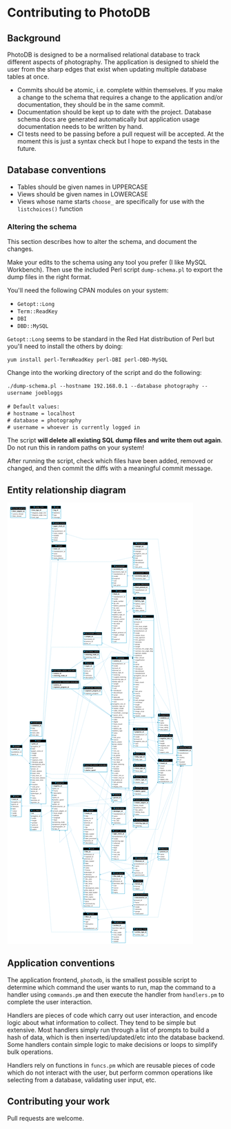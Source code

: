 # Contributing to PhotoDB

## Background

PhotoDB is designed to be a normalised relational database to track different aspects of photography.
The application is designed to shield the user from the sharp edges that exist when updating
multiple database tables at once.

* Commits should be atomic, i.e. complete within themselves. If you make a change to the schema that requires a change to the application and/or documentation, they should be in the same commit.
* Documentation should be kept up to date with the project. Database schema docs are generated automatically but application usage documentation needs to be written by hand.
* CI tests need to be passing before a pull request will be accepted. At the moment this is just a syntax check but I hope to expand the tests in the future.

## Database conventions

* Tables should be given names in UPPERCASE
* Views should be given names in LOWERCASE
* Views whose name starts `choose_` are specifically for use with the `listchoices()` function

### Altering the schema

This section describes how to alter the schema, and document the changes.

Make your edits to the schema using any tool you prefer (I like MySQL Workbench). Then use
the included Perl script `dump-schema.pl` to export the dump files in the right format.

You'll need the following CPAN modules on your system:
 * `Getopt::Long`
 * `Term::ReadKey`
 * `DBI`
 * `DBD::MySQL`

`Getopt::Long` seems to be standard in the Red Hat distribution of Perl but you'll need
to install the others by doing:

```
yum install perl-TermReadKey perl-DBI perl-DBD-MySQL
```

Change into the working directory of the script and do the following:

```
./dump-schema.pl --hostname 192.168.0.1 --database photography --username joebloggs

# Default values:
# hostname = localhost
# database = photography
# username = whoever is currently logged in
```

The script **will delete all existing SQL dump files and write them out again**. Do not run
this in random paths on your system!

After running the script, check which files have been added, removed or changed, and then commit
the diffs with a meaningful commit message.

## Entity relationship diagram

![Entity relationship diagram](images/photography-erd.png "Entity relationship diagram")

## Application conventions

The application frontend, `photodb`, is the smallest possible script to determine which command
the user wants to run, map the command to a handler using `commands.pm` and then execute the
handler from `handlers.pm` to complete the user interaction.

Handlers are pieces of code which carry out user interaction, and encode logic about what information
to collect. They tend to be simple but extensive. Most handlers simply run through a list of prompts to
build a hash of data, which is then inserted/updated/etc into the database backend. Some handlers
contain simple logic to make decisions or loops to simplify bulk operations.

Handlers rely on functions in `funcs.pm` which are reusable pieces of code which do not interact
with the user, but perform common operations like selecting from a database, validating user input,
etc.

## Contributing your work

Pull requests are welcome.

